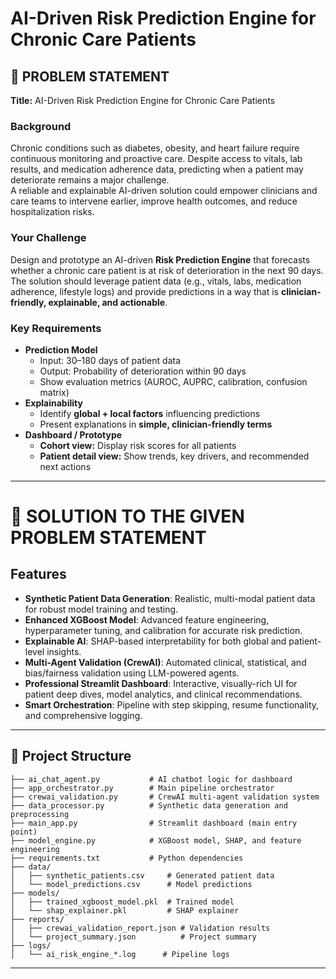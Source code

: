 # AI-Driven Risk Prediction Engine for Chronic Care Patients

## 📌 PROBLEM STATEMENT
**Title:** AI-Driven Risk Prediction Engine for Chronic Care Patients  
### Background
Chronic conditions such as diabetes, obesity, and heart failure require continuous monitoring and proactive care. Despite access to vitals, lab results, and medication adherence data, predicting when a patient may deteriorate remains a major challenge.  
A reliable and explainable AI-driven solution could empower clinicians and care teams to intervene earlier, improve health outcomes, and reduce hospitalization risks.  

### Your Challenge
Design and prototype an AI-driven **Risk Prediction Engine** that forecasts whether a chronic care patient is at risk of deterioration in the next 90 days. The solution should leverage patient data (e.g., vitals, labs, medication adherence, lifestyle logs) and provide predictions in a way that is **clinician-friendly, explainable, and actionable**.  

### Key Requirements
- **Prediction Model**
  - Input: 30–180 days of patient data  
  - Output: Probability of deterioration within 90 days  
  - Show evaluation metrics (AUROC, AUPRC, calibration, confusion matrix)  
- **Explainability**
  - Identify **global + local factors** influencing predictions  
  - Present explanations in **simple, clinician-friendly terms**  
- **Dashboard / Prototype**
  - **Cohort view:** Display risk scores for all patients  
  - **Patient detail view:** Show trends, key drivers, and recommended next actions  
---

# 🚀 SOLUTION TO THE GIVEN PROBLEM STATEMENT


## Features

- **Synthetic Patient Data Generation**: Realistic, multi-modal patient data for robust model training and testing.
- **Enhanced XGBoost Model**: Advanced feature engineering, hyperparameter tuning, and calibration for accurate risk prediction.
- **Explainable AI**: SHAP-based interpretability for both global and patient-level insights.
- **Multi-Agent Validation (CrewAI)**: Automated clinical, statistical, and bias/fairness validation using LLM-powered agents.
- **Professional Streamlit Dashboard**: Interactive, visually-rich UI for patient deep dives, model analytics, and clinical recommendations.
- **Smart Orchestration**: Pipeline with step skipping, resume functionality, and comprehensive logging.

---

## 📁 Project Structure

```
├── ai_chat_agent.py           # AI chatbot logic for dashboard
├── app_orchestrator.py        # Main pipeline orchestrator
├── crewai_validation.py       # CrewAI multi-agent validation system
├── data_processor.py          # Synthetic data generation and preprocessing
├── main_app.py                # Streamlit dashboard (main entry point)
├── model_engine.py            # XGBoost model, SHAP, and feature engineering
├── requirements.txt           # Python dependencies
├── data/
│   ├── synthetic_patients.csv     # Generated patient data
│   └── model_predictions.csv      # Model predictions
├── models/
│   ├── trained_xgboost_model.pkl  # Trained model
│   └── shap_explainer.pkl         # SHAP explainer
├── reports/
│   ├── crewai_validation_report.json # Validation results
│   └── project_summary.json          # Project summary
├── logs/
│   └── ai_risk_engine_*.log      # Pipeline logs
```
---






















